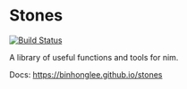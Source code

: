 # Stones

[![Build Status](https://travis-ci.org/binhonglee/stones.svg?branch=devel)](https://travis-ci.org/binhonglee/stones)

A library of useful functions and tools for nim.

Docs: https://binhonglee.github.io/stones
